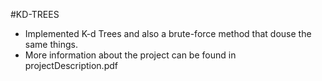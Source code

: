 #KD-TREES
  *  Implemented K-d Trees and also a brute-force method that douse the same things.
  *  More information about the project can be found in projectDescription.pdf